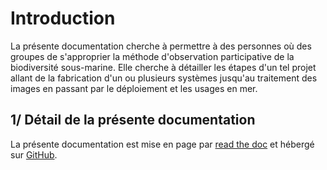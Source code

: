 # Introduction


La présente documentation cherche à permettre à des personnes où des groupes de s'approprier la méthode d'observation participative de la biodiversité sous-marine. Elle cherche à détailler les étapes d'un tel projet allant de la fabrication d'un ou plusieurs systèmes jusqu'au traitement des images en passant par le déploiement et les usages en mer. 

## 1/ Détail de la présente documentation 

La présente documentation est mise en page par [read the doc](https://readthedocs.org/) et hébergé sur [GitHub](https://github.com/). 

